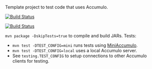 Template project to test code that uses Accumulo.

[![Build Status](https://travis-ci.org/denine99/AccumuloPlay.svg?branch=master)](https://travis-ci.org/denine99/AccumuloPlay)

[![Build Status](https://api.shippable.com/projects/54731877d46935d5fbbe6a1d/badge?branchName=master)](https://app.shippable.com/projects/54731877d46935d5fbbe6a1d/builds/latest)

`mvn package -DskipTests=true` to compile and build JARs. Tests:

* `mvn test -DTEST_CONFIG=mini` runs tests using [MiniAccumulo](https://accumulo.apache.org/1.6/accumulo_user_manual.html#_mini_accumulo_cluster).
* `mvn test -DTEST_CONFIG=local` uses a local Accumulo server.
* See `testing.TEST_CONFIG` to setup connections to other Accumulo clients for testing.

